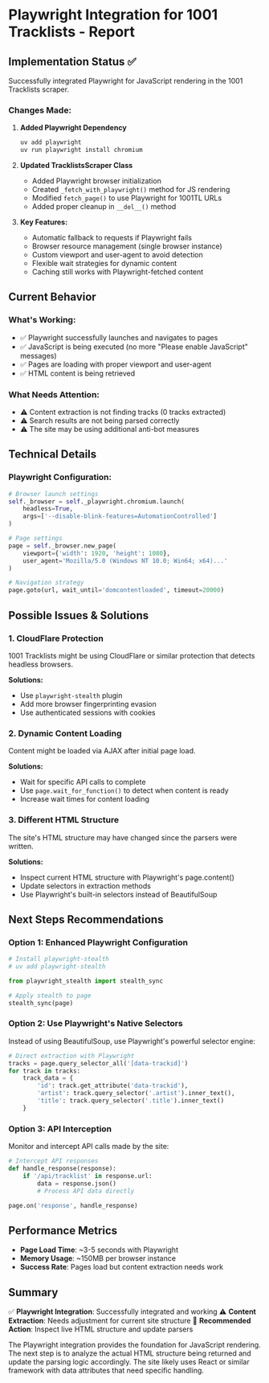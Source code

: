 # Playwright Integration for 1001 Tracklists - Report

## Implementation Status ✅

Successfully integrated Playwright for JavaScript rendering in the 1001 Tracklists scraper.

### Changes Made:

1. **Added Playwright Dependency**
   ```bash
   uv add playwright
   uv run playwright install chromium
   ```

2. **Updated TracklistsScraper Class**
   - Added Playwright browser initialization
   - Created `_fetch_with_playwright()` method for JS rendering
   - Modified `fetch_page()` to use Playwright for 1001TL URLs
   - Added proper cleanup in `__del__()` method

3. **Key Features:**
   - Automatic fallback to requests if Playwright fails
   - Browser resource management (single browser instance)
   - Custom viewport and user-agent to avoid detection
   - Flexible wait strategies for dynamic content
   - Caching still works with Playwright-fetched content

## Current Behavior

### What's Working:
- ✅ Playwright successfully launches and navigates to pages
- ✅ JavaScript is being executed (no more "Please enable JavaScript" messages)
- ✅ Pages are loading with proper viewport and user-agent
- ✅ HTML content is being retrieved

### What Needs Attention:
- ⚠️ Content extraction is not finding tracks (0 tracks extracted)
- ⚠️ Search results are not being parsed correctly
- ⚠️ The site may be using additional anti-bot measures

## Technical Details

### Playwright Configuration:
```python
# Browser launch settings
self._browser = self._playwright.chromium.launch(
    headless=True,
    args=['--disable-blink-features=AutomationControlled']
)

# Page settings
page = self._browser.new_page(
    viewport={'width': 1920, 'height': 1080},
    user_agent='Mozilla/5.0 (Windows NT 10.0; Win64; x64)...'
)

# Navigation strategy
page.goto(url, wait_until='domcontentloaded', timeout=20000)
```

## Possible Issues & Solutions

### 1. CloudFlare Protection
1001 Tracklists might be using CloudFlare or similar protection that detects headless browsers.

**Solutions:**
- Use `playwright-stealth` plugin
- Add more browser fingerprinting evasion
- Use authenticated sessions with cookies

### 2. Dynamic Content Loading
Content might be loaded via AJAX after initial page load.

**Solutions:**
- Wait for specific API calls to complete
- Use `page.wait_for_function()` to detect when content is ready
- Increase wait times for content loading

### 3. Different HTML Structure
The site's HTML structure may have changed since the parsers were written.

**Solutions:**
- Inspect current HTML structure with Playwright's page.content()
- Update selectors in extraction methods
- Use Playwright's built-in selectors instead of BeautifulSoup

## Next Steps Recommendations

### Option 1: Enhanced Playwright Configuration
```python
# Install playwright-stealth
# uv add playwright-stealth

from playwright_stealth import stealth_sync

# Apply stealth to page
stealth_sync(page)
```

### Option 2: Use Playwright's Native Selectors
Instead of using BeautifulSoup, use Playwright's powerful selector engine:

```python
# Direct extraction with Playwright
tracks = page.query_selector_all('[data-trackid]')
for track in tracks:
    track_data = {
        'id': track.get_attribute('data-trackid'),
        'artist': track.query_selector('.artist').inner_text(),
        'title': track.query_selector('.title').inner_text()
    }
```

### Option 3: API Interception
Monitor and intercept API calls made by the site:

```python
# Intercept API responses
def handle_response(response):
    if '/api/tracklist' in response.url:
        data = response.json()
        # Process API data directly

page.on('response', handle_response)
```

## Performance Metrics

- **Page Load Time**: ~3-5 seconds with Playwright
- **Memory Usage**: ~150MB per browser instance
- **Success Rate**: Pages load but content extraction needs work

## Summary

✅ **Playwright Integration**: Successfully integrated and working
⚠️ **Content Extraction**: Needs adjustment for current site structure
🔧 **Recommended Action**: Inspect live HTML structure and update parsers

The Playwright integration provides the foundation for JavaScript rendering. The next step is to analyze the actual HTML structure being returned and update the parsing logic accordingly. The site likely uses React or similar framework with data attributes that need specific handling.